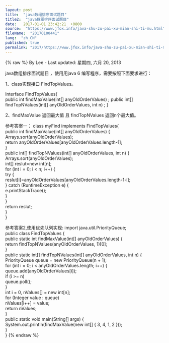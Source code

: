 ```yaml
---
layout: post
title:  "java数组排序面试题目"
title2:  "java数组排序面试题目"
date:   2017-01-01 23:42:21  +0800
source:  "https://www.jfox.info/java-shu-zu-pai-xu-mian-shi-ti-mu.html"
fileName:  "20170100441"
lang:  "zh_CN"
published: true
permalink: "2017/https://www.jfox.info/java-shu-zu-pai-xu-mian-shi-ti-mu.html"
---
```

{% raw %}
By Lee - Last updated: 星期四, 六月 20, 2013

java数组排序面试题目 ，使用用java 6 编写程序，需要按照下面要求进行：

1、class实现接口 FindTopValues。

Interface  FindTopValues{  
public int findMaxValue(int[] anyOldOrderValues) ;
public int[] findTopNValues(int[] anyOldOrderValues, int n) ;
}

2、findMaxValue 返回最大值 且 findTopNValues 返回n个最大值。

参考答案一：
class myFind implements FindTopValues{  
public int findMaxValue(int[] anyOldOrderValues) {  
Arrays.sort(anyOldOrderValues);  
return anyOldOrderValues[anyOldOrderValues.length-1];  
}  
public int[] findTopNValues(int[] anyOldOrderValues, int n) {  
Arrays.sort(anyOldOrderValues);  
int[] reslut=new int[n];  
for (int i = 0; i < n; i++) {  
try {  
reslut[i]=anyOldOrderValues[anyOldOrderValues.length-1-i];  
} catch (RuntimeException e) {  
e.printStackTrace();  
}  
}  
return reslut;  
}  
}

参考答案2,使用优先队列实现:
import java.util.PriorityQueue;  
public class FindTopValues {  
public static int findMaxValue(int[] anyOldOrderValues) {  
return findTopNValues(anyOldOrderValues, 1)[0];  
}  
public static int[] findTopNValues(int[] anyOldOrderValues, int n) {  
PriorityQueue<Integer> queue = new PriorityQueue<Integer>(n + 1);  
for (int i = 0; i < anyOldOrderValues.length; i++) {  
queue.add(anyOldOrderValues[i]);  
if (i >= n)  
queue.poll();  
}  
int i = 0, nValues[] = new int[n];  
for (Integer value : queue)  
nValues[i++] = value;  
return nValues;  
}  
public static void main(String[] args) {  
System.out.println(findMaxValue(new int[] { 3, 4, 1, 2 }));  
}  
}
{% endraw %}
